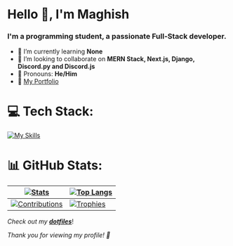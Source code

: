 <h1 align="start">Hello 👋, I'm Maghish </h1>
<h3 align="start">I'm a programming student, a passionate Full-Stack developer.</h3>

- 🔴 I’m currently learning **None**
- 🔴 I’m looking to collaborate on **MERN Stack, Next.js, Django, Discord.py and Discord.js**
- 🔴 Pronouns: **He/Him**
- 🔴 [My Portfolio](https://maghi-portfolio.vercel.app/)

 
# 💻 Tech Stack:
[![My Skills](https://skillicons.dev/icons?i=py,django,mongodb,express,react,nodejs,typescript,next,firebase,mysql,postgres,sqlite,prisma,vite,tailwind,html,css,js,discordjs,discord,figma,graphql,vercel,md,ubuntu,vscode,neovim,git,npm,docker&theme=dark)](https://skillicons.dev)


# 📊 GitHub Stats:
| <a href="#Maghish-stats"><picture><source srcset="https://github-readme-stats-git-masterrstaa-rickstaa.vercel.app/api?username=Maghish&theme=dracula&text_bold=false&hide_border=true&bg_color=00000000&show_icons=true&hide=issues,contribs&count_private=true&include_all_commits=true" media="(prefers-color-scheme: dark)" /><source srcset="https://github-readme-stats-git-masterrstaa-rickstaa.vercel.app/api?username=Maghish&theme=buefy&show_icons=true&hide_border=true&text_bold=false&hide=issues,contribs&count_private=true&include_all_commits=true&bg_color=00000000" media="(prefers-color-scheme: light), (prefers-color-scheme: no-preference)" /><img src="https://github-readme-stats-git-masterrstaa-rickstaa.vercel.app/api?username=Maghish&theme=buefy&show_icons=true&hide_border=true&text_bold=false&hide=issues,contribs&count_private=true&include_all_commits=true&bg_color=00000000" alt="Stats" /></picture></a> | <a href="#Maghish-stats"><picture><source srcset="https://github-readme-stats-git-masterrstaa-rickstaa.vercel.app/api/top-langs/?username=Maghish&layout=compact&theme=dracula&text_bold=false&hide_border=true&bg_color=00000000" media="(prefers-color-scheme: dark)" /><source srcset="https://github-readme-stats-git-masterrstaa-rickstaa.vercel.app/api/top-langs/?username=Maghish&layout=compact&theme=buefy&text_bold=false&hide_border=true&bg_color=00000000" media="(prefers-color-scheme: light), (prefers-color-scheme: no-preference)" /><img src="https://github-readme-stats-git-masterrstaa-rickstaa.vercel.app/api/top-langs/?username=Maghish&layout=compact&theme=buefy&text_bold=false&hide_border=true" alt="Top Langs" /></picture></a> |
| ------------- | ------------- |
| <a href="#Maghish-stats"><picture><source srcset="https://github-readme-streak-stats.herokuapp.com?user=Maghish&theme=dracula&border_radius=0&background=FFFFFF00&border=30363D&stroke=30363D&hide_border=true" media="(prefers-color-scheme: dark)" /><source srcset="https://github-readme-streak-stats.herokuapp.com?user=Maghish&theme=buefy&border_radius=0&background=FFFFFF00&border=D0D7DE&stroke=D0D7DE&hide_border=true" media="(prefers-color-scheme: light), (prefers-color-scheme: no-preference)" /><img src="https://github-readme-streak-stats.herokuapp.com?user=Maghish&theme=buefy&border_radius=0&background=FFFFFF00&border=D0D7DE&stroke=D0D7DE&hide_border=true" alt="Contributions" /></picture></a> | <a href="#Maghish-stats">![Trophies](https://github-profile-trophy.vercel.app/?username=Maghish&theme=dark_lover&row=2&column=3&rank=SECRET,SSS,SS,S,AAA,AA,A,B,C&no-frame=true&margin-w=6&margin-h=6&no-bg=true)</a> |

_Check out my **[dotfiles](https://github.com/Maghish/dotfiles)**_!

_Thank you for viewing my profile! 👋_
